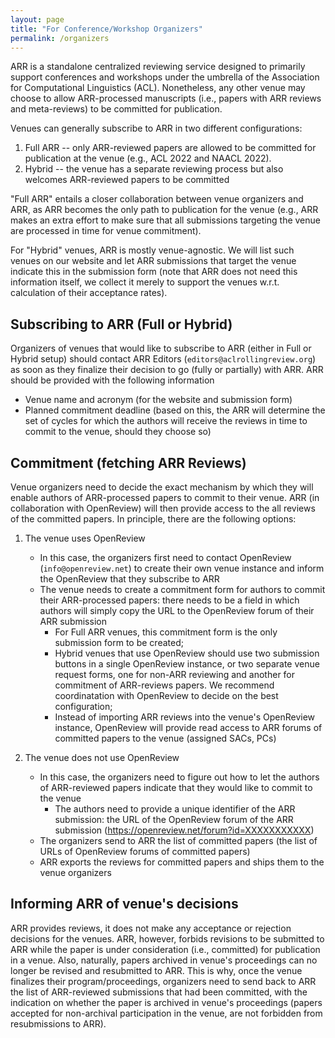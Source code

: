 ```yaml
---
layout: page
title: "For Conference/Workshop Organizers"
permalink: /organizers
---
```


ARR is a standalone centralized reviewing service designed to primarily support conferences and workshops under the umbrella of the Association for Computational Linguistics (ACL). Nonetheless, any other venue may choose to allow ARR-processed manuscripts (i.e., papers with ARR reviews and meta-reviews) to be committed for publication. 

Venues can generally subscribe to ARR in two different configurations: 

1. Full ARR -- only ARR-reviewed papers are allowed to be committed for publication at the venue (e.g., ACL 2022 and NAACL 2022).
2. Hybrid -- the venue has a separate reviewing process but also welcomes ARR-reviewed papers to be committed

"Full ARR" entails a closer collaboration between venue organizers and ARR, as ARR becomes the only path to publication for the venue (e.g., ARR makes an extra effort to make sure that all submissions targeting the venue are processed in time for venue commitment).
 
For "Hybrid" venues, ARR is mostly venue-agnostic. We will list such venues on our website and let ARR submissions that target the venue indicate this in the submission form (note that ARR does not need this information itself, we collect it merely to support the venues w.r.t. calculation of their acceptance rates).       

## Subscribing to ARR (Full or Hybrid)

Organizers of venues that would like to subscribe to ARR (either in Full or Hybrid setup) should contact ARR Editors (`editors@aclrollingreview.org`) as soon as they finalize their decision to go (fully or partially) with ARR. ARR should be provided with the following information

- Venue name and acronym (for the website and submission form)
- Planned commitment deadline (based on this, the ARR will determine the set of cycles for which the authors will receive the reviews in time to commit to the venue, should they choose so)

## Commitment (fetching ARR Reviews)

Venue organizers need to decide the exact mechanism by which they will enable authors of ARR-processed papers to commit to their venue. ARR (in collaboration with OpenReview) will then provide access to the all reviews of the committed papers. In principle, there are the following options: 

1. The venue uses OpenReview
	- In this case, the organizers first need to contact OpenReview (`info@openreview.net`) to create their own venue instance and inform the OpenReview that they subscribe to ARR 
	- The venue needs to create a commitment form for authors to commit their ARR-processed papers: there needs to be a field in which authors will simply copy the URL to the OpenReview forum of their ARR submission 
		- For Full ARR venues, this commitment form is the only submission form to be created;
		- Hybrid venues that use OpenReview should use two submission buttons in a single OpenReview instance, or two separate venue request forms, one for non-ARR reviewing and another for commitment of ARR-reviews papers. We recommend coordinatation with OpenReview to decide on the best configuration;
		- Instead of importing ARR reviews into the venue's OpenReview instance, OpenReview will provide read access to ARR forums of committed papers to the venue (assigned SACs, PCs)
		
2. The venue does not use OpenReview
	- In this case, the organizers need to figure out how to let the authors of ARR-reviewed papers indicate that they would like to commit to the venue
		- The authors need to provide a unique identifier of the ARR submission: the URL of the OpenReview forum of the ARR submission (https://openreview.net/forum?id=XXXXXXXXXXX)
	- The organizers send to ARR the list of committed papers (the list of URLs of OpenReview forums of committed papers)
	- ARR exports the reviews for committed papers and ships them to the venue organizers
	
## Informing ARR of venue's decisions

ARR provides reviews, it does not make any acceptance or rejection decisions for the venues. ARR, however, forbids revisions to be submitted to ARR while the paper is under consideration (i.e., committed) for publication in a venue. Also, naturally, papers archived in venue's proceedings can no longer be revised and resubmitted to ARR. This is why, once the venue finalizes their program/proceedings, organizers need to send back to ARR the list of ARR-reviewed submissions that had been committed, with the indication on whether the paper is archived in venue's proceedings (papers accepted for non-archival participation in the venue, are not forbidden from resubmissions to ARR).   
 









